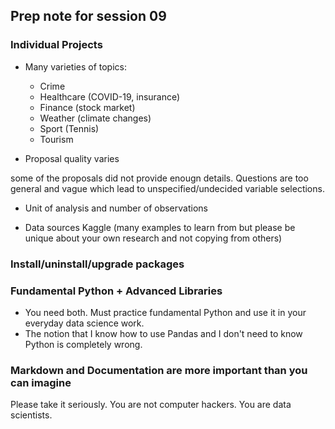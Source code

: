 ## Prep note for session 09
### Individual Projects
- Many varieties of topics: 
    - Crime
    - Healthcare (COVID-19, insurance)
    - Finance (stock market)
    - Weather (climate changes)
    - Sport (Tennis)
    - Tourism
    
- Proposal quality varies

some of the proposals did not provide enougn details. Questions are too general and vague which lead to unspecified/undecided variable selections.

- Unit of analysis and number of observations

- Data sources Kaggle (many examples to learn from but please be unique about your own research and not copying from others)

### Install/uninstall/upgrade packages

### Fundamental Python + Advanced Libraries 
- You need both. Must practice fundamental Python and use it in your everyday data science work.
- The notion that I know how to use Pandas and I don't need to know Python is completely wrong. 

### Markdown and Documentation are more important than you can imagine
Please take it seriously. You are not computer hackers. You are data scientists.
